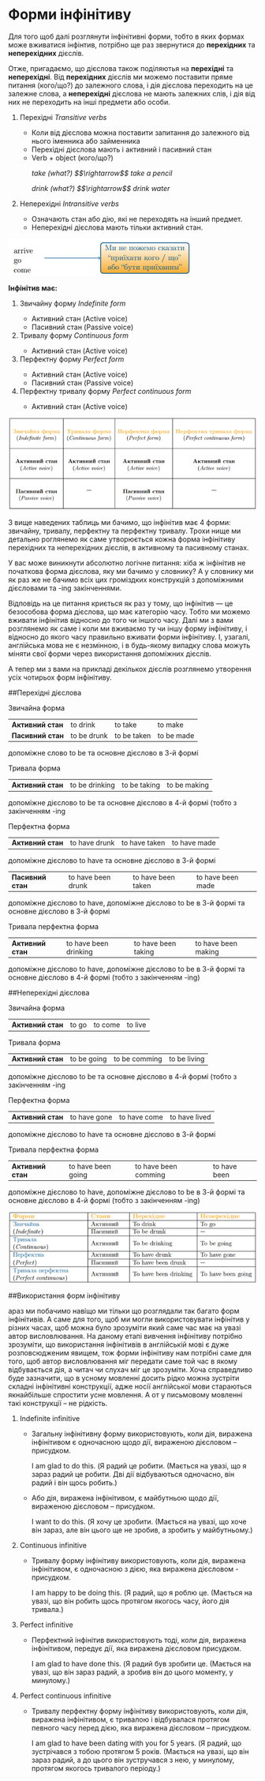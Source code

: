 # Форми iнфiнiтиву

<p>Для того щоб далі розглянути інфінітивні форми, тобто в яких формах може вживатися інфінтив, потрібно ще раз звернутися до <b>перехідних</b> та <b>неперехідних</b> дієслів.</p>

<p>Отже, пригадаємо, що дієслова також поділяютья на <b>перехідні</b> та <b>неперехідні</b>. Від <b>перехідних</b> дієслів ми можемо поставити пряме питання (кого/що?) до залежного слова, і дія дієслова переходить на це залежне слова, а <b>неперехідні</b> дієслова не мають залежних слів, і дія від них не переходить на інші предмети або особи.</p>

<ol>
<li>Перехідні <i>Transitive verbs</i></li>
<ul>
<li>Коли від дієслова можна поставити запитання до залежного від нього іменника або займенника</li>
<li>Перехідні дієслова мають і активний і пасивний стан</li>
<li>Verb + object (кого/що?)</li>
<p><i>take (what?) $$\rightarrow$$ take a pencil</i></p>
<p><i>drink (what?) $$\rightarrow$$ drink water</i></p>
</ul>
<li>Неперехідні <i>Intransitive verbs</i></li>
<ul>
<li>Означають стан або дію, які не переходять на інший предмет.</li>
<li>Неперехідні дієслова мають тільки активний стан.</li>
</ul>
</ol>

![](191_p1.png)

<p><b>Інфінітив має:</b></p>
<ol>
<li>Звичайну форму <i>Indefinite form</i></li>
<ul>
<li>Активний стан (Active voice)</li>
<li>Пасивний стан (Passive voice)</li>
</ul>
<li>Тривалу форму <i>Continuous form</i></li>
<ul>
<li>Активний стан (Active voice)</li>
</ul>
<li>Перфектну форму <i>Perfect form</i></li>
<ul>
<li>Активний стан (Active voice)</li>
<li>Пасивний стан (Passive voice)</li>
</ul>
<li>Перфектну тривалу форму <i>Perfect continuous form</i></li>
<ul>
<li>Активний стан (Active voice)</li>
</ul>
</ol>

![](191_p2.png)

<p>З вище наведених таблиць ми бачимо, що інфінітив має 4 форми: звичайну, тривалу, перфектну та перфектну тривалу. Трохи нище ми детально роглянемо як саме утворюється кожна форма інфінітиву перехідних та неперехідних дієслів, в активному та пасивному станах.</p>

<p>У вас може виникнути абсолютно логічне питання: хіба ж інфінітив не початкова форма дієслова, яку ми бачимо у словнику? А у словнику ми як раз же не бачимо всіх цих громіздких конструкцій з допоміжними дієсловами та -ing закінченнями.</p>

<p>Відповідь на це питання криється як раз у тому, що інфінітив —  це безособова форма дієслова, що має категорію часу. Тобто ми можемо вживати інфінітив відносно до того чи іншого часу.  Далі ми з вами розглянемо як саме і коли ми вживаємо ту чи іншу форму інфінітиву, і відносно до якого часу правильно вживати форми інфінітиву. І, узагалі, англійська мова не є незмінною, і в будь-якому випадку слова можуть міняти свої форми через використання допоміжних дієслів.</p>

<p>А тепер ми з вами на прикладі декількох дієслів розглянемо утворення усіх чотирьох форм інфінітиву.</p>

##Перехідні дієслова

<span class="p1">Звичайна форма</span>
<table>
<tr>
<td><b>Активний стан</b></td>
<td>to drink</td>
<td>to take</td>
<td>to make</td>
</tr>
<tr>
<td><b>Пасивний стан</b></td>
<td>to be drunk</td>
<td>to be taken</td>
<td>to be made</td>
</tr>
</table>

<p>допоміжне слово to be та основне дієслово в 3-й формі</p>

<span class="p1">Тривала форма</span>
<table>
<tr>
<td><b>Активний стан</b></td>
<td>to be drinking</td>
<td>to be taking</td>
<td>to be making</td>
</tr>
</table>

<p>допоміжне дієслово to be та основне дієслово в 4-й формі (тобто з закінченням -ing</p>

<span class="p1">Перфектна форма</span>
<table>
<tr>
<td><b>Активний стан</b></td>
<td>to have drunk</td>
<td>to have taken</td>
<td>to have made</td>
</tr>
</table>

<p>допоміжне дієслово to have та основне дієслово в 3-й формі</p>

<table>
<tr>
<td><b>Пасивний стан</b></td>
<td>to have been drunk</td>
<td>to have been taken</td>
<td>to have been made</td>
</tr>
</table>

<p>допоміжне дієслово  to have, допоміжне дієслово to be в 3-й формі та основне дієслово в 3-й формі</p>

<span class="p1">Тривала перфектна форма</span>
<table>
<tr>
<td><b>Активний стан</b></td>
<td>to have been drinking</td>
<td>to have been taking</td>
<td>to have been making</td>
</tr>
</table>

<p>допоміжне дієслово to have, допоміжне дієслово to be в 3-й формі та основне дієслово в 4-й формі (тобто з закінченням -ing)</p>

##Неперехідні дієслова

<span class="p1">Звичайна форма</span>
<table>
<tr>
<td><b>Активний стан</b></td>
<td>to go</td>
<td>to come</td>
<td>to live</td>
</tr>
</table>

<span class="p1">Тривала форма</span>
<table>
<tr>
<td><b>Активний стан</b></td>
<td>to be going</td>
<td>to be comming</td>
<td>to be living</td>
</tr>
</table>

<p>допоміжне дієслово to be та основне дієслово в 4-й формі (тобто з закінченням -ing</p>

<span class="p1">Перфектна форма</span>
<table>
<tr>
<td><b>Активний стан</b></td>
<td>to have gone</td>
<td>to have come</td>
<td>to have lived</td>
</tr>
</table>

<p>допоміжне дієслово to have та основне дієслово в 3-й формі</p>

<span class="p1">Тривала перфектна форма</span>
<table>
<tr>
<td><b>Активний стан</b></td>
<td>to have been going</td>
<td>to have been comming</td>
<td>to have been</td>
</tr>
</table>

<p>допоміжне дієслово to have, допоміжне дієслово to be в 3-й формі та основне дієслово в 4-й формі (тобто з закінченням -ing)</p>


![](191_p3.png)

##Використання форм інфінітиву 

<p>араз ми побачимо навіщо ми тільки що розглядали так багато форм інфінітивів. А саме для того, щоб ми могли використовувати інфінітив у різних часах, щоб можна було зрозуміти який саме час має на увазі автор висловлювання.  На даному етапі вивчення інфінітиву потрібно зрозуміти, що використання інфінітивів в англійській мові є дуже розповсюдженим явищем, тож форми інфінітиву нам потрібні саме для того, щоб автор висловлювання міг передати саме той час в якому відбувається дія, а читач чи слухач міг це зрозуміти. Хоча справедливо буде зазначити, що в усному мовленні досить рідко можна зустріти складні інфінітивні конструкції, адже носії англійської мови стараються якнайбільше спростити усне мовлення. А от у письмовому мовленні такі конструкції – не рідкість.</p>

<ol>
<li>Indefinite infinitive</li>
<ul>
<li>Загальну інфінітивну форму використовують, коли дія, виражена інфінітивом є одночасною щодо дії, вираженою дієсловом – присудком.</li>
<p>I am glad to do this. (Я радий це робити. (Мається на увазі, що я зараз радий це робити. Дві дії відбуваються одночасно, він радий і він щось робить.)</p>
<li>Або дія, виражена інфінітивом, є майбутньою щодо дії, вираженою дієсловом – присудком.</li>
<p>I want to do this. (Я хочу це зробити. (Мається на увазі, що хоче він зараз, але він цього ще не зробив, а зробить у майбутньому.)</p>
</ul>
<li>Continuous infinitive</li>
<ul>
<li>Тривалу форму інфінітиву використовують, коли дія, виражена   інфінітивом, є одночасною з дією, яка виражена дієсловом - присудком.</li>
<p>I am happy to be doing this. (Я радий, що я роблю це. (Мається на увазі, що він    робить щось протягом якогось часу, його дія тривала.)</p>
</ul>
<li>Perfect infinitive</li>
<ul>
<li>Перфектний інфінітив використовують тоді, коли дія, виражена інфінітивом, передує дії, яка виражена дієсловом присудком.</li>
<p>I am glad to have done this. (Я радий був зробити це. (Мається на увазі, що він зараз радий, а зробив він до цього моменту, у минулому.)</p>
</ul>
<li>Perfect continuous infinitive</li>
<ul>
<li>Тривалу перфектну форму інфінітиву використовують, коли дія, виражена інфінітивом, є тривалою і відбувалася протягом певного часу перед дією, яка виражена дієсловом – присудком.</li>
<p>I am glad to have been dating with you for 5 years. (Я радий, що зустрічався з тобою протягом 5 років. (Мається на увазі, що він зараз радий, а до цього він зустручався з нею, у минулому, протягом якогось тривалого періоду.)</p>
</ul>
</ol>